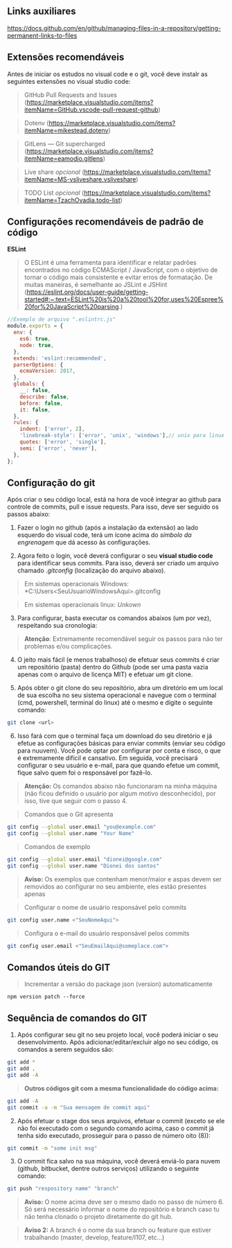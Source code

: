 ## Links auxiliares

https://docs.github.com/en/github/managing-files-in-a-repository/getting-permanent-links-to-files

## Extensões recomendáveis

  Antes de iniciar os estudos no visual code e o git, você deve instalr as seguintes extensões no visual studio code:
  
  > GitHub Pull Requests and Issues (https://marketplace.visualstudio.com/items?itemName=GitHub.vscode-pull-request-github)
  
  > Dotenv (https://marketplace.visualstudio.com/items?itemName=mikestead.dotenv)
  
  > GitLens — Git supercharged (https://marketplace.visualstudio.com/items?itemName=eamodio.gitlens)
  
  > Live share *opcional* (https://marketplace.visualstudio.com/items?itemName=MS-vsliveshare.vsliveshare)
  
  > TODO List *opcional* (https://marketplace.visualstudio.com/items?itemName=TzachOvadia.todo-list)
  
## Configurações recomendáveis de padrão de código

  **ESLint**
  
  > O ESLint é uma ferramenta para identificar e relatar padrões encontrados no código ECMAScript / JavaScript, com o objetivo de tornar o código mais consistente e evitar erros de formatação. De muitas maneiras, é semelhante ao JSLint e JSHint (https://eslint.org/docs/user-guide/getting-started#:~:text=ESLint%20is%20a%20tool%20for,uses%20Espree%20for%20JavaScript%20parsing.)
  
  ```javascript
  //Exemplo de arquivo ".eslintrc.js"
  module.exports = {
    env: {
      es6: true,
      node: true,
    },
    extends: 'eslint:recommended',
    parserOptions: {
      ecmaVersion: 2017,
    },
    globals: {
      __: false,
      describe: false,
      before: false,
      it: false,
    },
    rules: {
      indent: ['error', 2],
      'linebreak-style': ['error', 'unix', 'windows'],// unix para linux e windows para windows
      quotes: ['error', 'single'],
      semi: ['error', 'never'],
    },
  };
  ```
  
## Configuração do git

  Após criar o seu código local, está na hora de você integrar ao github para controle de commits, pull e issue requests. Para isso, deve ser seguido os passos abaixo:
  
  1. Fazer o login no github (após a instalação da extensão) ao lado esquerdo do visual code, terá um ícone acima do *símbolo da engrenagem* que dá acesso às configurações.
  
  2. Agora feito o login, você deverá configurar o seu **visual studio code** para identificar seus commits. Para isso, deverá ser criado um arquivo chamado *.gitconfig* (localização do arquivo abaixo).
  
  > Em sistemas operacionais Windows: *C:\Users\<SeuUsuarioWindowsAqui>\.gitconfig
  
  > Em sistemas operacionais linux: *Unkown*
  
  3. Para configurar, basta executar os comandos abaixos (um por vez), respeitando sua cronologia:
  
  > **Atenção**: Extremamente recomendável seguir os passos para não ter problemas e/ou complicações.
  
  4. O jeito mais fácil (e menos trabalhoso) de efetuar seus commits é criar um repositório (pasta) dentro do Github (pode ser uma pasta vazia apenas com o arquivo de licença MIT) e efetuar um git clone.
  
  5. Após obter o git clone do seu repositório, abra um diretório em um local de sua escolha no seu sistema operacional e navegue com o terminal (cmd, powershell, terminal do linux) até o mesmo e digite o seguinte comando:
  ```bash
  git clone <url>
  ```
  
  6. Isso fará com que o terminal faça um download do seu diretório e já efetue as configurações básicas para enviar commits (enviar seu código para nuuvem). Você pode optar por configurar por conta e risco, o que é extremamente difícil e cansativo. Em seguida, você precisará configurar o seu usuário e e-mail, para que quando efetue um commit, fique salvo quem foi o responsável por fazê-lo.
  
  > **Atenção:** Os comandos abaixo não funcionaram na minha máquina (não ficou definido o usuário por algum motivo desconhecido), por isso, tive que seguir com o passo 4.
  
  > Comandos que o Git apresenta
  ```bash
  git config --global user.email "you@example.com"
  git config --global user.name "Your Name"
  ```
  
  > Comandos de exemplo
  ```bash
  git config --global user.email "dionei@google.com"
  git config --global user.name "Dionei dos santos"
  ```
  
  > **Aviso:** Os exemplos que contenham menor/maior e aspas devem ser removidos ao configurar no seu ambiente, eles estão presentes apenas 
  
  > Configurar o nome de usuário responsável pelo commits
  ```bash
  git config user.name <"SeuNomeAqui">
  ``` 
  
  > Configura o e-mail do usuário responsável pelos commits
  ```bash
  git config user.email <"SeuEmailAqui@someplace.com">
  ```
  
  ## Comandos úteis do GIT
  
  > Incrementar a versão do package json (version) automaticamente
  ```
  npm version patch --force
  ```
  
  ## Sequência de comandos do GIT
  
  1. Após configurar seu git no seu projeto local, você poderá iniciar o seu desenvolvimento. Após adicionar/editar/excluir algo no seu código, os comandos a serem seguidos são:
  ```bash
  git add *
  git add .
  git add -A
  ```
  > **Outros códigos git com a mesma funcionalidade do código acima:**
  ```bash
  git add -A
  git commit -a -m "Sua mensagem de commit aqui"
  ```
  
  2. Após efetuar o stage dos seus arquivos, efetuar o commit (exceto se ele não foi executado com o segundo comando acima, caso o commit já tenha sido executado, prosseguir para o passo de número oito (8)):
  ```bash
  git commit -m "some init msg"
  ```
  
  3. O commit fica salvo na sua máquina, você deverá enviá-lo para nuvem (github, bitbucket, dentre outros serviços) utilizando o seguinte comando:
  ```bash
  git push "respository name" "branch"
  ```
  > **Aviso:** O nome acima deve ser o mesmo dado no passo de número 6. Só será necessário informar o nome do repositório e branch caso tu não tenha clonado o projeto diretamente do git hub.
  
  > **Aviso 2:** A branch é o nome da sua branch ou feature que estiver trabalhando (master, develop, feature/I107, etc...)
